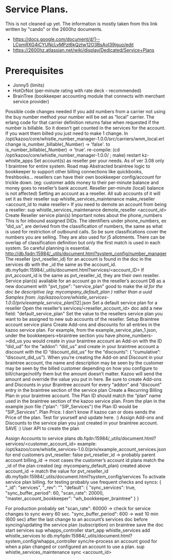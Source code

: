 # Service Plans.

This is not cleaned up yet.  The information is mostly taken from this link written by "cando" or the 2600hz documents.

* https://docs.google.com/document/d/1--LCpmRXG4iCYUNcLvMPzt6kQztw12O3BsAoI39jguo/edit
* https://2600hz.atlassian.net/wiki/display/Dedicated/Service+Plans

# Prerequisites
* Jonny5 (limits)
* HotOrNot (per-minute rating with rate deck - recommended)
* BrainTree (bookkeeper accounting module that connects with merchant service provider)

Possible code changes needed
If you add numbers from a carrier not using the buy number method your number will be set as “local” carrier. The erlang code for that carrier definition returns false when requested if the number is billable. So it doesn’t get counted in the services for the account. If you want them billed you just need to make 1 change.
In /opt/kazoo/core/whistle_number_manager-1.0.0/src/carriers/wnm_local.erl
change
is_number_billable(_Number) -> 'false'.
to
is_number_billable(_Number) -> 'true'.
re-compile: (cd /opt/kazoo/core/whistle_number_manager-1.0.0/ ; make)
restart kz-whistle_apps
Set account(s) as reseller per your needs.
As of ver 3.08 only 1 braintree for entire system. 
Road map
Abstracted braintree logic to bookkeeper to support other billing connections like quickbooks, freshbooks...
resellers can have their own bookkeeper config/account for trickle down. (eg: customer adds money to their per-minute balance and money goes to reseller’s bank account. Reseller per-minute (local) balance is not affected)
Setting an account as a reseller. All sub accounts of it will set it as their reseller
sup whistle_services_maintenance make_reseller <account_id to make reseller>
If you need to demote an account from being a reseller:
sup whistle_services_maintenance demote_reseller <account_id>
Create Reseller service plan(s)
Important notes about the 
phone_numbers 
This is for inbound assigned DIDs.
The identifiers under phone_numbers, ex “did_us”, are derived from the classification of  numbers, the same as what is used for restriction of outbound calls. So be sure classifications cover the numbers you are selling. They are also used for j5 allotments. There can be overlap of classification definition but only the first match is used in each system. So careful planning is essential.
http://db.fqdn:15984/_utils/document.html?system_config/number_manager
The reseller (pvt_reseller_id) for an account is found in the doc in the services db with the _id the same as the account_id. db.myfqdn:15984/_utils/document.html?services/<account_ID>
If pvt_account_id is the same as pvt_reseller_id, they are their own reseller.
Service plan(s) available for an account go in the reseller’s account DB as a new document
with "pvt_type": "service_plan"
good to make the _id for the doc be descriptive (eg: mycompany_default_plan ) rather than a uuid
Samples from: /op/kazoo/core/whistle_services-1.0.0/priv/example_service_plan_[12].json
Set a default service plan for a reseller
Open the reseller’s services/<reseller_account_id> doc
add a new field:
"default_service_plan"
Set the value to the resellers service plan you want to be assigned to new sub accounts of the reseller.
Setup Braintree account service plans
Create Add-ons and discounts for all entries in the kazoo service plan. For example, from the example_service_plan_1.json, under the bookkeepers->braintree section you have phone_numbers->did_us you would create in your braintree account an Add-on with the ID “did_ud” for the “addon”: “did_us” and create in your braintree account a discount with the ID “discount_did_us” for the “discounts”: { “cumulative”: “discount_did_us”}. When you’re creating the Add-on and Discount in your braintree account, the name and description may be seen by the customer may be seen by the billed customer depending on how you configure to bill/charge/notify them but the amount doesn’t matter. Kazoo will send the amount and override the value you put in here.
Be sure to create Add-ons and Discounts in your Braintree account for every “addon” and “discount” entry in the braintree section of the service plan
Create a Recurring Billing Plan in your braintree account. The Plan ID should match the “plan” name used in the braintree section of the kazoo service plan. From the plan in the example json file ("plan": "SIP_Services") the Plan ID would be "SIP_Services".
Plan Price. I don’t know if kazoo can or does sends the Price of the plan. Test for yourself and update here. :)
Assign Add-ons and Discounts to the service plan you just created in your braintree account.
SAVE :)
User API to create the plan

Assign Accounts to service plans
db.fqdn:15984/_utils/document.html?services/<customer_account_id>
example: /opt/kazoo/core/whistle_services-1.0.0/priv/example_account_services.json
for end customers pvt_reseller: false
pvt_reseller_id -> probably parent account
billing_id -> most cases the customer’s account id
plans
match the _id of the plan created (eg: mycompany_default_plan) created above
account_id -> match the value for pvt_reseller_id
db.myfqdn:15984/_utils/document.html?system_config/services
To activate service plan billing.
for testing probably use frequent checks and syncs:
{   "_id": "services",
   "_rev": "<current rev>",
   "default": {
       "sync_services": true,
       "sync_buffer_period": 60,
       "scan_rate": 20000,
       "master_account_bookkeeper": "wh_bookkeeper_braintree"
   } }

For production probably set 
 "scan_rate": 60000 -> check for service changes to sync every 60 sec.
"sync_buffer_period": 600  -> wait 10 min (600 sec) after the last change to an account’s services doc before syncing/updating the service plan (subscription) on braintree
save the doc
start services
sup whapps_controller start_app whistle_services
add whistle_services to db.myfqdn:15984/_utils/document.html?system_config/whapps_controller
sync/re-process an account
good for when a plan changed or configured an account to use a plan.
sup whistle_services_maintenance sync <account_id>
